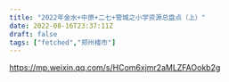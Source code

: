 ```yaml
---
title: "2022年金水+中原+二七+管城之小学资源总盘点（上）"
date: 2022-08-16T23:37:11Z
draft: false
tags: ["fetched","郑州楼市"]
---
```


https://mp.weixin.qq.com/s/HCom6xjmr2aMLZFAOokb2g

